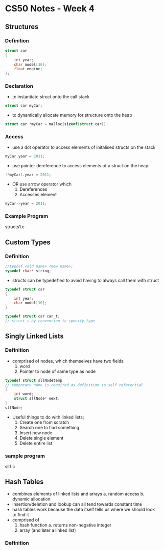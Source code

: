 # CS50 Notes - Week 4

## Structures

### Definition

```c
struct car
{
    int year;
    char model[10];
    float engine;
};
```

### Declaration

- to instantiate struct onto the call stack

```c
struct car myCar;
```

- to dynamically allocate memory for structure onto the heap

```c
struct car *myCar = malloc(sizeof(struct car));
```

### Access

- use a dot operator to access elements of initalised structs on the stack

```c
myCar.year = 2011;
```

- use pointer dereference to access elements of a struct on the heap

```c
(*myCar).year = 2011;
```

- OR use arrow operator which
    1. Dereferences
    2. Accesses element

```c
myCar->year = 2011;
```

### Example Program

structs1.c

## Custom Types

### Definition

```c
//typdef <old name> <new name>;
typedef char* string;
```

- structs can be typedef'ed to avoid having to always call them with struct

```c
typedef struct car
{
    int year;
    char model[10];
}

typedef struct car car_t;
// struct_t by convention to specify type
```

## Singly Linked Lists

### Definition

- comprised of nodes, which themselves have two fields
    1. word
    2. Pointer to node of same type as node

```c
typedef struct sllNodetemp
// temporary name is required as definition is self referential
{
    int word;
    struct sllNode* next;
}
sllNode;
```

- Useful things to do with linked lists;
    1. Create one from scratch
    2. Search one to find something
    3. Insert new node
    4. Delete single element
    5. Delete entire list

### sample program
sll1.c

## Hash Tables

- combines elements of linked lists and arrays
    a. random access
    b. dynamic allocation
- insertion/deletion and lookup can all tend towards constant time
- hash tables work because the data itself tells us where we should look to find it
- comprised of
    1. hash function
        a. returns non-negative integer
    2. array (and later a linked list)

### Definition

```c

```